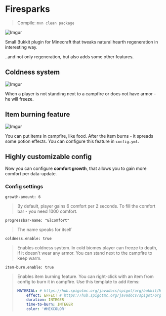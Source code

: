 # Firesparks
> Compile: `mvn clean package`

![Imgur](https://i.imgur.com/JCzRE7B.png)

Small Bukkit plugin for Minecraft that tweaks natural hearth regeneration in interesting way.

..and not only regeneration, but also adds some other features.
## Coldness system
![Imgur](https://i.imgur.com/EbFrce3.png)

When a player is not standing next to a campfire or does not have armor - he will freeze.

## Item burning feature
![Imgur](https://i.imgur.com/php5Ny6.png)

You can put items in campfire, like food. After the item burns - it spreads some potion effects. You can configure this feature in `config.yml`.

## Highly customizable config
Now you can configure **comfort growth**, that allows you to gain more comfort per data-update.

### Config settings
`growth-amount: 6`
> By default, player gains 6 comfort per 2 seconds.
> To fill the comfort bar - you need 1000 comfort.

`progressbar-name: "&lComfort"`
> The name speaks for itself

`coldness.enable: true`
> Enables coldness system.
> In cold biomes player can freeze to death, if it doesn't wear any armor.
> You can stand next to the campfire to keep warm.

`item-burn.enable: true`
> Enables item burning feature.
> You can right-click with an item from config to burn it in campfire.
> Use this template to add items:
> ```yaml
> MATERIAL: # https://hub.spigotmc.org/javadocs/spigot/org/bukkit/Material.html
>     effect: EFFECT # https://hub.spigotmc.org/javadocs/spigot/org/bukkit/potion/PotionEffectType.html
>     duration: INTEGER
>     time-to-burn: INTEGER
>     color: '#HEXCOLOR'
> ```
